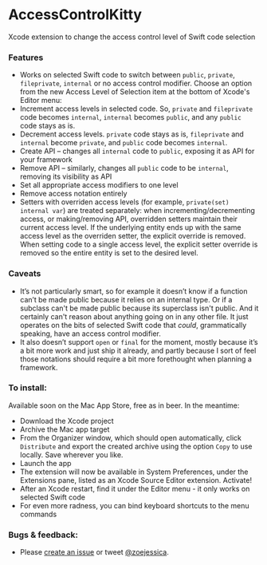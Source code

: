 # AccessControlKitty
Xcode extension to change the access control level of Swift code selection

### Features
- Works on selected Swift code to switch between `public`, `private`, `fileprivate`, `internal` or no access control modifier. Choose an option from the new Access Level of Selection item at the bottom of Xcode's Editor menu:
- Increment access levels in selected code. So, `private` and `fileprivate` code becomes `internal`, `internal` becomes `public`, and any `public` code stays as is. 
- Decrement access levels. `private` code stays as is, `fileprivate` and `internal` become `private`, and `public` code becomes `internal`. 
- Create API – changes all `internal` code to `public`, exposing it as API for your framework
- Remove API – similarly, changes all `public` code to be `internal`, removing its visibility as API
- Set all appropriate access modifiers to one level
- Remove access notation entirely
- Setters with overriden access levels (for example, `private(set) internal var`) are treated separately: when incrementing/decrementing access, or making/removing API, overridden setters maintain their current access level. If the underlying entity ends up with the same access level as the overriden setter, the explicit override is removed. When setting code to a single access level, the explicit setter override is removed so the entire entity is set to the desired level. 

### Caveats
- It’s not particularly smart, so for example it doesn’t know if a function can’t be made public because it relies on an internal type. Or if a subclass can't be made public because its superclass isn't public. And it certainly can't reason about anything going on in any other file. It just operates on the bits of selected Swift code that *could*, grammatically speaking, have an access control modifier. 
- It also doesn’t support `open` or `final` for the moment, mostly because it’s a bit more work and just ship it already, and partly because I sort of feel those notations should require a bit more forethought when planning a framework. 

### To install:
Available soon on the Mac App Store, free as in beer. In the meantime: 

- Download the Xcode project
- Archive the Mac app target
- From the Organizer window, which should open automatically, click `Distribute` and export the created archive using the option `Copy` to use locally. Save wherever you like.
- Launch the app
- The extension will now be available in System Preferences, under the Extensions pane, listed as an Xcode Source Editor extension. Activate!
- After an Xcode restart, find it under the Editor menu - it only works on selected Swift code 
- For even more radness, you can bind keyboard shortcuts to the menu commands

### Bugs & feedback:
- Please [create an issue](https://github.com/zoejessica/AccessControlKitty/issues/new) or tweet [@zoejessica](https://twitter.com/zoejessica).
